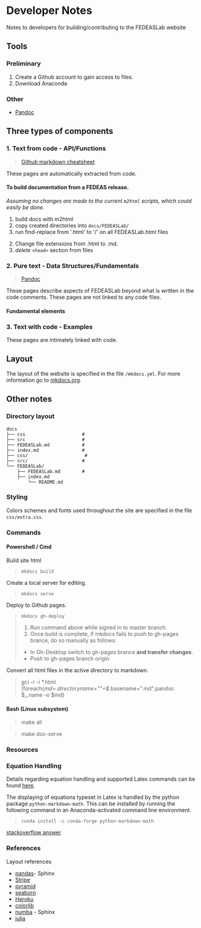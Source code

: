 # Developer Notes

Notes to developers for building/contributing to the FEDEASLab website

## Tools

### Preliminary

1. Create a Github account to gain access to files.
2. Download Anaconda

### Other

- [Pandoc](#2-pure-text---data-structuresfundamentals)

## Three types of components

### 1. Text from code - API/Functions

> [Github markdown cheatsheet](https://guides.github.com/pdfs/markdown-cheatsheet-online.pdf)

These pages are automatically extracted from code.

#### To build documentation from a FEDEAS release.

*Assuming no changes are made to the current `m2html` scripts, which could easily be done.*

1. build docs with m2html
2. copy created directories into `docs/FEDEASLab/`
3. run find-replace from '.html' to '/' on all FEDEASLab.html files
<!-- 4. run `pandoc` to convert from html to md -->
<!-- 5. run find-replace on entire site directory to delete instances of `[]{#_synopsis}` and variants -->
2. Change file extensions from .html to .md.
3. *delete* `<head>` section from files

### 2. Pure text - Data Structures/Fundamentals

>[Pandoc](https://pandoc.org/MANUAL.html)

These pages describe aspects of FEDEASLab beyond what is written in the code comments. These pages are not linked to any code files.

#### Fundamental elements

### 3. Text with code - Examples

These pages are intimately linked with code.

## Layout

The layout of the website is specified in the file `/mkdocs.yml`. For more information go to [mkdocs.org](https://www.mkdocs.org).

## Other notes

### Directory layout

    docs
    ├── css                     # 
    ├── src                     #
    ├── FEDEASLab.md            # 
    ├── index.md                # 
    ├── css/                     # 
    ├── src/                    #
    └── FEDEASLab/ 
        ├── FEDEASLab.md        # 
        ├── index.md 
            └── README.md
### Styling

Colors schemes and fonts used throughout the site are specified in the file `css/extra.css`.

### Commands

#### Powershell / Cmd

Build site html
> `mkdocs build`

Create a local server for editing.
> `mkdocs serve`

Deploy to Github pages.
> `mkdocs gh-deploy`
>
> 1. Run command above while signed in to master branch.
> 2. Once build is complete, if mkdocs fails to push to gh-pages brance, do so manually as follows:
>   - In Gh-Desktop switch to gh-pages brance **and transfer changes**.
>   - Push to gh-pages branch origin

Convert all html files in the active directory to markdown.
> gci -r -i *.html |foreach{$md=$_.directoryname+"\"+$_.basename+".md";pandoc $_.name -o $md}

#### Bash (Linux subsystem)

>make all

>make doc-serve

### Resources



### Equation Handling

Details regarding equation handling and supported Latex commands can be found [here](https://facelessuser.github.io/pymdown-extensions/extensions/arithmatex/).

The displaying of equations typeset in Latex is handled by the python package `python-markdown-math`. This can be installed by running the following command in an Anaconda-activated command line environment. 

> `conda install -c conda-forge python-markdown-math`

[stackoverflow answer](https://stackoverflow.com/questions/27882261/mkdocs-and-mathjax/31926644#31926644)


### References

Layout references

- [pandas](https://pandas.pydata.org/docs/)- Sphinx
- [Stripe](https://stripe.com/docs/api?utm_source=zapier.com&utm_medium=referral&utm_campaign=zapier&utm_source=zapier.com&utm_medium=referral&utm_campaign=zapier)
- [pyramid](https://trypyramid.com/documentation.html)
- [seaborn](https://seaborn.pydata.org/)
- [Heroku](https://devcenter.heroku.com/?utm_source=zapier.com&utm_medium=referral&utm_campaign=zapier) 
- [colorlib](https://colorlib.com/)
- [numba](http://numba.pydata.org/) - Sphinx
- [julia](https://julialang.org/)